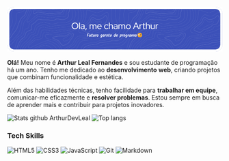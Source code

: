 ![Header](BannerHeader.png)

**Olá!** Meu nome é **Arthur Leal Fernandes** e sou estudante de programação há um ano. Tenho me dedicado ao **desenvolvimento** **web**, criando projetos que combinam funcionalidade e estética.

Além das habilidades técnicas, tenho facilidade para **trabalhar em equipe**, comunicar-me eficazmente e **resolver problemas**. Estou sempre em busca de aprender mais e contribuir para projetos inovadores.

![Stats github ArthurDevLeal](https://github-readme-stats.vercel.app/api?username=ArthurDevLeal&theme=transparent&show_icons=true)
![Top langs](https://github-readme-stats.vercel.app/api/top-langs/?username=ArthurDevLeal&layout=donut-vertical)

<h3>Tech Skills</h3>

![HTML5](https://img.shields.io/badge/HTML5-E34F26?style=for-the-badge&logo=html5&logoColor=white)
![CSS3](https://img.shields.io/badge/CSS3-1572B6?style=for-the-badge&logo=css3&logoColor=white)
![JavaScript](https://img.shields.io/badge/JavaScript-F7DF1E?style=for-the-badge&logo=javascript&logoColor=black)
![Git](https://img.shields.io/badge/GIT-E44C30?style=for-the-badge&logo=git&logoColor=white)
![Markdown](https://img.shields.io/badge/Markdown-000?style=for-the-badge&logo=markdown)
